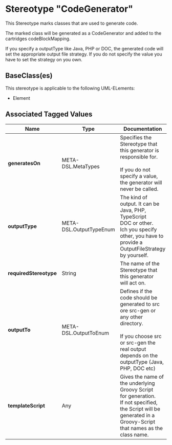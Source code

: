 
[comment]: <> (THIS FILE IS GENERATED AS LONG AS THIS LINE EXISTS)

# Stereotype "CodeGenerator"

This Stereotype marks classes that are used 
to generate code.

The marked class will be generated as a CodeGenerator and added to the cartridges 
codeBlockMapping.

If you specify a outputType like Java, PHP or DOC, the generated code will set the appropriate output file strategy. If you do not specify the value you have to set the strategy on you own.

## BaseClass(es)
This stereotype is applicable to the following UML-ELements:

* Element

## Associated Tagged Values
| Name | Type | Documentation |
|------|-------|----------------------------------------|
|__generatesOn__| META-DSL.MetaTypes | Specifies the Stereotype that this generator is responsible for.<br/><br/>If you do not specify a value, the generator will never be called. |
|__outputType__| META-DSL.OutputTypeEnum | The kind of output. It can be Java, PHP, TypeScript<br/>DOC or other.<br/>Ich you specify other, you have to provide a <br/>OutputFileStrategy by yourself. |
|__requiredStereotype__| String | The name of the Stereotype that this generator<br/>will act on.<br/> |
|__outputTo__| META-DSL.OutputToEnum | Defines if the code should be generated to src ore src-gen or any other directory.<br/><br/>If you choose src or src-gen the real output depends on the outputType (Java, PHP, DOC etc) |
|__templateScript__| Any | Gives the name of the underlying Groovy Script<br/>for generation. <br/>If not specified, the Script will be generated in a Groovy-Script that names as the class name.  |

